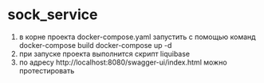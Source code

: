 ﻿# sock_service
1. в корне проекта docker-compose.yaml запустить с помощью команд 
    docker-compose build
    docker-compose up -d
2. при запуске проекта выполнится скрипт liquibase
3. по адресу http://localhost:8080/swagger-ui/index.html можно протестировать
